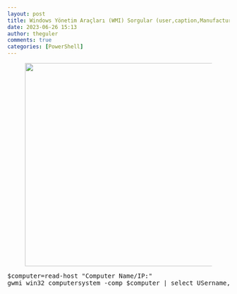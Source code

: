 ```yaml
---
layout: post
title: Windows Yönetim Araçları (WMI) Sorgular (user,caption,Manufacturer, etc.)
date: 2023-06-26 15:13
author: theguler
comments: true
categories: [PowerShell]
---
```

<!-- wp:image {"id":2148,"width":"460px","height":"auto","sizeSlug":"large","linkDestination":"none"} -->
<figure class="wp-block-image size-large is-resized"><img src="https://farukguler.com/assets/post_images/powershell-as-admin.webp?w=1024" alt="" class="wp-image-2148" style="width:460px;height:auto" /></figure>
<!-- /wp:image -->

<!-- wp:preformatted -->
<pre class="wp-block-preformatted">$computer=read-host "Computer Name/IP:"
gwmi win32_computersystem -comp $computer | select USername,Caption,Manufacturer</pre>
<!-- /wp:preformatted -->
